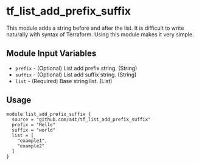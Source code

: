 # tf_list_add_prefix_suffix

This module adds a string before and after the list.
It is difficult to write naturally with syntax of Terraform.
Using this module makes it very simple.

## Module Input Variables

- `prefix` - (Optional) List add prefix string. (String)
- `suffix` - (Optional) List add suffix string. (String)
- `list` - (Required) Base string list. (List)

## Usage
```hcl
module list_add_prefix_suffix {
  source = "github.com/a4t/tf_list_add_prefix_suffix"
  prefix = "Hello"
  suffix = "world"
  list = [
    "example1",
    "example2"
  ]
}
```
